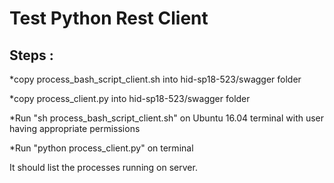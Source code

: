 # Test Python Rest Client

## Steps :

*copy process_bash_script_client.sh into hid-sp18-523/swagger folder

*copy process_client.py into hid-sp18-523/swagger folder

*Run "sh process_bash_script_client.sh" on Ubuntu 16.04 terminal with user having appropriate permissions

*Run "python process_client.py" on terminal

It should list the processes running on server.


